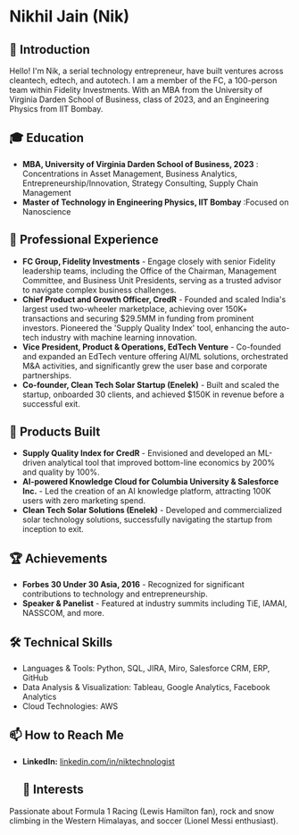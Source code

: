 # Nikhil Jain (Nik)
## 👋 Introduction
Hello! I'm Nik, a serial technology entrepreneur, have built ventures across cleantech, edtech, and autotech. I am a member of the FC, a 100-person team within Fidelity Investments. With an MBA from the University of Virginia Darden School of Business, class of 2023, and an Engineering Physics from IIT Bombay. 
## 🎓 Education
- **MBA, University of Virginia Darden School of Business, 2023** : Concentrations in Asset Management, Business Analytics, Entrepreneurship/Innovation, Strategy Consulting, Supply Chain Management
- **Master of Technology in Engineering Physics, IIT Bombay** :Focused on Nanoscience 
## 💼 Professional Experience
- **FC Group, Fidelity Investments** - Engage closely with senior Fidelity leadership teams, including the Office of the Chairman, Management Committee, and Business Unit Presidents, serving as a trusted advisor to navigate complex business challenges.
- **Chief Product and Growth Officer, CredR** - Founded and scaled India's largest used two-wheeler marketplace, achieving over 150K+ transactions and securing $29.5MM in funding from prominent investors. Pioneered the 'Supply Quality Index' tool, enhancing the auto-tech industry with machine learning innovation.
- **Vice President, Product & Operations, EdTech Venture** - Co-founded and expanded an EdTech venture offering AI/ML solutions, orchestrated M&A activities, and significantly grew the user base and corporate partnerships.
-  **Co-founder, Clean Tech Solar Startup (Enelek)** - Built and scaled the startup, onboarded 30 clients, and achieved $150K in revenue before a successful exit.
## 🚀 Products Built
- **Supply Quality Index for CredR** - Envisioned and developed an ML-driven analytical tool that improved bottom-line economics by 200% and quality by 100%.
- **AI-powered Knowledge Cloud for Columbia University & Salesforce Inc.** - Led the creation of an AI knowledge platform, attracting 100K users with zero marketing spend.
- **Clean Tech Solar Solutions (Enelek)** - Developed and commercialized solar technology solutions, successfully navigating the startup from inception to exit.
## 🏆 Achievements
- **Forbes 30 Under 30 Asia, 2016** - Recognized for significant contributions to technology and entrepreneurship.
- **Speaker & Panelist** - Featured at industry summits including TiE, IAMAI, NASSCOM, and more.
## 🛠 Technical Skills
- Languages & Tools: Python, SQL, JIRA, Miro, Salesforce CRM, ERP, GitHub
- Data Analysis & Visualization: Tableau, Google Analytics, Facebook Analytics
- Cloud Technologies: AWS
## 📫 How to Reach Me
- **LinkedIn:** [linkedin.com/in/niktechnologist](#)
  ## 🌱 Interests
Passionate about Formula 1 Racing (Lewis Hamilton fan), rock and snow climbing in the Western Himalayas, and soccer (Lionel Messi enthusiast).


